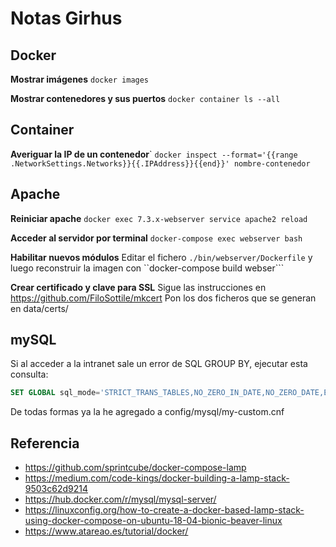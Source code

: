 # Notas Girhus

## Docker
**Mostrar imágenes**
``docker images``

**Mostrar contenedores y sus puertos**
``docker container ls --all``

## Container
**Averiguar la IP de un contenedor**`
``docker inspect --format='{{range .NetworkSettings.Networks}}{{.IPAddress}}{{end}}' nombre-contenedor``

## Apache
**Reiniciar apache**
``docker exec 7.3.x-webserver service apache2 reload``

**Acceder al servidor por terminal**
``docker-compose exec webserver bash``

**Habilitar nuevos módulos**
Editar el fichero ``./bin/webserver/Dockerfile`` y luego reconstruir la imagen con ``docker-compose build webser```

**Crear certificado y clave para SSL**
Sigue las instrucciones en https://github.com/FiloSottile/mkcert
Pon los dos ficheros que se generan en data/certs/

## mySQL
Si al acceder a la intranet sale un error de SQL GROUP BY, ejecutar esta consulta:
```sql
SET GLOBAL sql_mode='STRICT_TRANS_TABLES,NO_ZERO_IN_DATE,NO_ZERO_DATE,ERROR_FOR_DIVISION_BY_ZERO,NO_AUTO_CREATE_USER,NO_ENGINE_SUBSTITUTION';
```
De todas formas ya la he agregado a config/mysql/my-custom.cnf


## Referencia
* https://github.com/sprintcube/docker-compose-lamp
* https://medium.com/code-kings/docker-building-a-lamp-stack-9503c62d9214
* https://hub.docker.com/r/mysql/mysql-server/
* https://linuxconfig.org/how-to-create-a-docker-based-lamp-stack-using-docker-compose-on-ubuntu-18-04-bionic-beaver-linux
* https://www.atareao.es/tutorial/docker/
